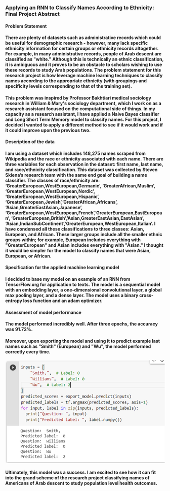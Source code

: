### Applying an RNN to Classify Names According to Ethnicity: Final Project Abstract

#### Problem Statement
#### There are plenty of datasets such as administrative records which could be useful for demographic research - however, many lack specific ethnicity information for certain groups or ethnicity records altogether. For example, in many administrative records, people of Arab descent are classified as "white." Although this is technically an ethnic classification, it is ambiguous and it proves to be an obstacle to scholars wishing to use these records to study Arab populations. The problem statement for this research project is how leverage machine learning techniques to classify names according to the appropriate ethnicity (with groupings and specificity levels corresponding to that of the training set). 
#### This problem was inspired by Professor Bakhtiari medical sociology research in William & Mary's sociology department, which I work on as a research assistant focused on the computational side of things. In my capacity as a research assistant, I have applied a Naive Bayes classifier and Long Short Term Memory model to classify names. For this project, I decided I wanted to apply a different method to see if it would work and if it could improve upon the previous two. 

#### Description of the data
#### I am using a dataset which includes 148,275 names scraped from Wikipedia and the race or ethnicity associated with each name. There are three variables for each observation in the dataset: first name, last name, and race/ethnicity classification. This dataset was collected by Steven Skiena’s research team with the same end goal of building a name classifier. The classes of race/ethnicity are: ‘GreaterEuropean,WestEuropean,Germanic’, ‘GreaterAfrican,Muslim’, ‘GreaterEuropean,WestEuropean,Nordic’, ‘GreaterEuropean,WestEuropean,Hispanic’, ‘GreaterEuropean,Jewish’,’GreaterAfrican,Africans’, ‘Asian,GreaterEastAsian,Japanese’, ‘GreaterEuropean,WestEuropean,French’,’GreaterEuropean,EastEuropean’, ‘GreaterEuropean,British’,’Asian,GreaterEastAsian,EastAsian’, ‘Asian,IndianSubContinent’,’GreaterEuropean,WestEuropean,Italian’. I have condensed all these classifications to three classes: Asian, European, and African. These larger groups include all the smaller ethnic groups within; for example, European includes everything with "GreaterEuropean" and Asian includes everything with "Asian." I thought it would be simpler for the model to classify names that were Asian, European, or African.

#### Specification for the applied machine learning model
#### I decided to base my model on an example of an RNN from TensorFlow.org for application to texts. The model is a sequential model with an embedding layer, a one-dimensional convolutional layer, a global max pooling layer, and a dense layer. The model uses a binary cross-entropy loss function and an adam optimizer.

#### Assessment of model performance
#### The model performed incredibly well. After three epochs, the accuracy was 91.72%.
#### Moreover, upon exporting the model and using it to predict example last names such as "Smith" (European) and "Wu", the model performed correctly every time. 
![plot](final1.png)
#### Ultimately, this model was a success. I am excited to see how it can fit into the grand scheme of the research project classifying names of Americans of Arab descent to study population level health outcomes.
